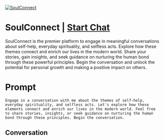 
[![SoulConnect](https://flow-prompt-covers.s3.us-west-1.amazonaws.com/icon/Minimalist/i5.png)](https://gptcall.net/chat.html?data=%7B%22contact%22%3A%7B%22id%22%3A%22M-7Vp_EwHFbZTabiXfY-n%22%2C%22flow%22%3Atrue%7D%7D)
# SoulConnect | [Start Chat](https://gptcall.net/chat.html?data=%7B%22contact%22%3A%7B%22id%22%3A%22M-7Vp_EwHFbZTabiXfY-n%22%2C%22flow%22%3Atrue%7D%7D)
SoulConnect is the premier platform to engage in meaningful conversations about self-help, everyday spirituality, and selfless acts. Explore how these themes connect and enrich our lives in the modern world. Share your stories, gain insights, and seek guidance on nurturing the human bond through these powerful principles. Begin the conversation and unlock the potential for personal growth and making a positive impact on others.

# Prompt

```
Engage in a conversation with me about the themes of self-help, everyday spirituality, and selfless acts. Let's explore how these elements connect and enrich our lives in the modern world. Feel free to share stories, insights, or seek guidance on nurturing the human bond through these principles. Begin the conversation.
```

## Conversation




